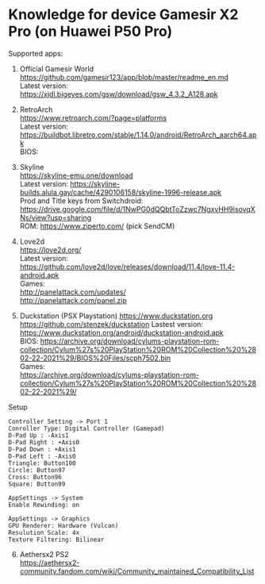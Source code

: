 # Knowledge for device Gamesir X2 Pro (on Huawei P50 Pro)

Supported apps:  
1. Official Gamesir World   
https://github.com/gamesir123/app/blob/master/readme_en.md   
Latest version: https://xjdl.bigeyes.com/gsw/download/gsw_4.3.2_A128.apk   

2. RetroArch  
https://www.retroarch.com/?page=platforms   
Latest version: https://buildbot.libretro.com/stable/1.14.0/android/RetroArch_aarch64.apk   
BIOS: 

3. Skyline  
https://skyline-emu.one/download   
Latest version: https://skyline-builds.alula.gay/cache/4290106158/skyline-1996-release.apk  
Prod and Title keys from Switchdroid: https://drive.google.com/file/d/1NwPG0dQQbtToZzwc7NgxvHH9isovqXNs/view?usp=sharing  
ROM: https://www.ziperto.com/ (pick SendCM)  

4. Love2d  
https://love2d.org/   
Latest version: https://github.com/love2d/love/releases/download/11.4/love-11.4-android.apk   
Games:  
http://panelattack.com/updates/   
http://panelattack.com/panel.zip   

5. Duckstation (PSX Playstation)
https://www.duckstation.org
https://github.com/stenzek/duckstation
Lastest version: https://www.duckstation.org/android/duckstation-android.apk  
BIOS: 
https://archive.org/download/cylums-playstation-rom-collection/Cylum%27s%20PlayStation%20ROM%20Collection%20%2802-22-2021%29/BIOS%20Files/scph7502.bin  
Games:  
https://archive.org/download/cylums-playstation-rom-collection/Cylum%27s%20PlayStation%20ROM%20Collection%20%2802-22-2021%29/  

Setup   
```
Controller Setting -> Port 1
Conroller Type: Digital Controller (Gamepad)
D-Pad Up : -Axis1
D-Pad Right : +Axis0
D-Pad Down : +Axis1
D-Pad Left : -Axis0
Triangle: Button100
Circle: Button97
Cross: Button96
Square: Button99

AppSettings -> System
Enable Rewinding: on

AppSettings -> Graphics
GPU Renderer: Hardware (Vulcan)
Resulution Scale: 4x
Texture Filtering: Bilinear
```

6. Aethersx2 PS2  
https://aethersx2-community.fandom.com/wiki/Community_maintained_Compatibility_List
